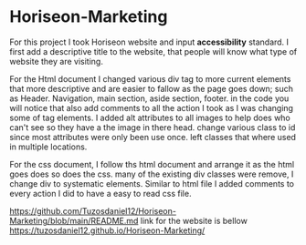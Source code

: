 # Horiseon-Marketing

For this project I took Horiseon website and input **accessibility** standard.
I first add a descriptive title to the website, that people will know what type of website they are visiting.

For the Html document I changed various div tag to more current elements that more descriptive and are easier to fallow as the page goes down; such as Header. Navigation, main section, aside section, footer. in the code you will notice that also add comments to all the action I took as I was changing some of tag elements. I added alt attributes to all images to help does who can't see so they have a the image in there head. change various class to id since most attributes were only been use once. left classes that where used in multiple locations.

For the css document, I follow ths html document and arrange it as the html goes does so does the css. many of the existing div classes were remove, I change div to systematic elements. Similar to html file I added comments to every action I did to have a easy to read css file. 


https://github.com/Tuzosdaniel12/Horiseon-Marketing/blob/main/README.md
link for the website is bellow
https://tuzosdaniel12.github.io/Horiseon-Marketing/
